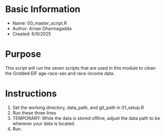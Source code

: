 # Basic Information

* Name: 00_master_script.R
* Author: Arnav Dharmagadda
* Created: 6/9/2025

# Purpose

This script will run the seven scripts that are used in this module to clean the Gridded EIF age-race-sex and race-income data. 

# Instructions

1. Set the working directory, data_path, and git_path in 01_setup.R
2. Run these three lines
3. TEMPORARY: While the data is stored offline, adjust the data path to be wherever your data is located.
4. Run.
